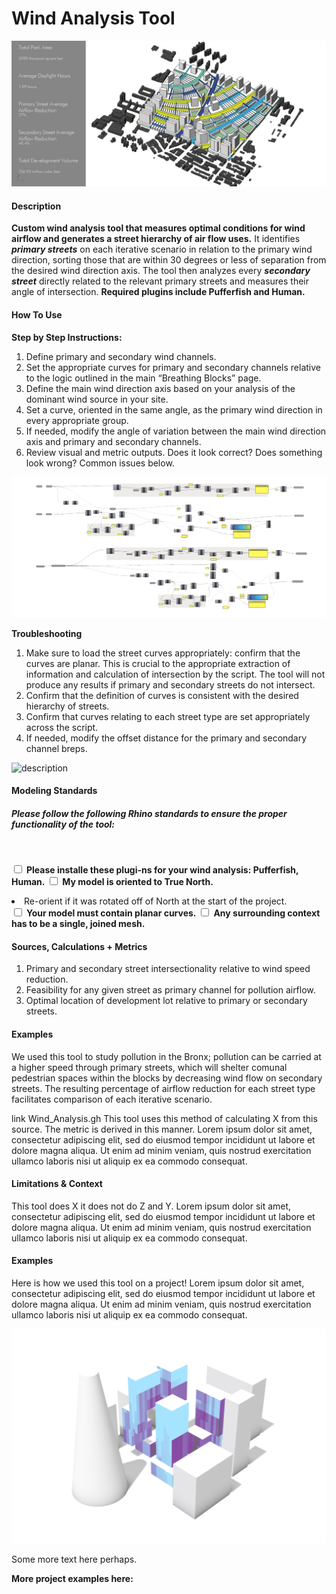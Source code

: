 # Wind Analysis Tool
<!--add your title on the first line above-->

<!--add your summary image here, try to make it explanatory of what the tool does, not just what the output looks like. For example, exposure a part of the analysis geometry. An animated GIF can also be used to explain how the tool is working-->

![description](https://github.com/XIM-GSAPP/XIM-GSAPP-Fa20/raw/main/src/images/VS_BST_Wilson_AnirudhChandar_CamilaNunez_LuisMiguelPizano_FA20_WindAnalysis1.png)

<!-- ![description of image](/XIM-GSAPP-Fa20/images/tool_example_2.jpg) -->

#### Description

<!--add your description below-->
**Custom wind analysis tool that measures optimal conditions for wind airflow and generates a street hierarchy of air flow uses.** It identifies ***primary streets*** on each iterative scenario in relation to the primary wind direction, sorting those that are within 30 degrees or less of separation from the desired wind direction axis. The tool then analyzes every ***secondary street*** directly related to the relevant primary streets and measures their angle of intersection. **Required plugins include Pufferfish and Human.**

#### How To Use

<b>Step by Step Instructions:</b>
1. Define primary and secondary wind channels.
2. Set the appropriate curves for primary and secondary channels relative to the logic outlined in the main “Breathing Blocks” page. 
3. Define the main wind direction axis based on your analysis of the dominant wind source in your site.
4. Set a curve, oriented in the same angle, as the primary wind direction in every appropriate group. 
5. If needed, modify the angle of variation between the main wind direction axis and primary and secondary channels.
6. Review visual and metric outputs. Does it look correct? Does something look wrong? Common issues below.

![description](https://github.com/XIM-GSAPP/XIM-GSAPP-Fa20/raw/main/src/tools/Environmental/WindAnalysis/Wind_Analysis_Script.png)

<b> Troubleshooting </b>
1. Make sure to load the street curves appropriately: confirm that the curves are planar. This is crucial to the appropriate extraction of information and calculation of intersection by the script. The tool will not produce any results if primary and secondary streets do not intersect.
2. Confirm that the definition of curves is consistent with the desired hierarchy of streets.
3. Confirm that curves relating to each street type are set appropriately across the script.
4. If needed, modify the offset distance for the primary and secondary channel breps.

![description](https://github.com/XIM-GSAPP/XIM-GSAPP-Fa20/raw/main/src/images/VS_BST_Wilson_AnirudhChandar_CamilaNunez_LuisMiguelPizano_FA20_WindAnalysis2.png)

#### Modeling Standards
<!--Revise for specific modeling requirements for you analysis to run properly. If useful, add an image of properly vs improperly model geometry-->
<h5>Please follow the following Rhino standards to ensure the proper functionality of the tool:</h5>
<br>

<input type="checkbox"> <b>Please installe these plugi-ns for your wind analysis: Pufferfish, Human.</b>
<input type="checkbox"> <b>My model is oriented to True North.</b>
  <li>Re-orient if it was rotated off of North at the start of the project.</li>
<input type="checkbox"> <b>Your model must contain planar curves.</b>
<input type="checkbox"> <b>Any surrounding context has to be a single, joined mesh.</b> <br>

<!-- ![description of image](/XIM-GSAPP-Fa20/images/tool_example_2.jpg) -->

#### Sources, Calculations + Metrics
<!--add text and/or images for any sources for you metrics, calculations & equations, assumptions and specific metric output-->
1. Primary and secondary street intersectionality relative to wind speed reduction. 
2. Feasibility for any given street as primary channel for pollution airflow. 
3. Optimal location of development lot relative to primary or secondary streets.


#### Examples
We used this tool to study pollution in the Bronx; pollution can be carried at a higher speed through primary streets, which will shelter comunal pedestrian spaces within the blocks by decreasing wind flow on secondary streets. The resulting percentage of airflow reduction for each street type facilitates comparison of each iterative scenario. 

<!--add a list your downloadable links below with "link " appended to the beginning. You should have sample rhino + grasshopper files and a legend-->
link Wind_Analysis.gh
This tool uses this method of calculating X from this source. The metric is derived in this manner. Lorem ipsum dolor sit amet, consectetur adipiscing elit, sed do eiusmod tempor incididunt ut labore et dolore magna aliqua. Ut enim ad minim veniam, quis nostrud exercitation ullamco laboris nisi ut aliquip ex ea commodo consequat.

#### Limitations & Context
<!--add text and/or images that expose potential for bias by stating limitations (ie what does this tool not do,) and the context in which it was created.-->

This tool does X it does not do Z and Y. Lorem ipsum dolor sit amet, consectetur adipiscing elit, sed do eiusmod tempor incididunt ut labore et dolore magna aliqua. Ut enim ad minim veniam, quis nostrud exercitation ullamco laboris nisi ut aliquip ex ea commodo consequat.

#### Examples
<!--add images and text to describe a use case below-->
Here is how we used this tool on a project! Lorem ipsum dolor sit amet, consectetur adipiscing elit, sed do eiusmod tempor incididunt ut labore et dolore magna aliqua. Ut enim ad minim veniam, quis nostrud exercitation ullamco laboris nisi ut aliquip ex ea commodo consequat.

![description](https://github.com/XIM-GSAPP/XIM-GSAPP-Fa20/raw/main/src/images/tool_example_2.jpg)

<!-- ![description of image](/XIM-GSAPP-Fa20/images/tool_example_2.jpg) -->

Some more text here perhaps.

<b> More project examples here: </b>
